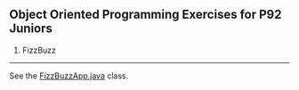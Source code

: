 Object Oriented Programming Exercises for P92 Juniors
-----------------------------------------------------------------------



1. FizzBuzz
------------------------
See the [FizzBuzzApp.java](./src/main/java/com/oriaxx77/oopexercises/fizzbuzz/FizzBuzzApp.java) class.


